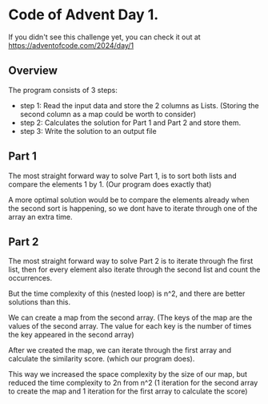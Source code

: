 # Code of Advent Day 1.
If you didn't see this challenge yet, you can check it out at https://adventofcode.com/2024/day/1

## Overview
 The program consists of 3 steps:
- step 1: Read the input data and store the 2 columns as Lists. (Storing the second column as a map could be worth to consider)
- step 2: Calculates the solution for Part 1 and Part 2 and store them.
- step 3: Write the solution to an output file

## Part 1
The most straight forward way to solve Part 1, is to sort both lists and compare the elements 1 by 1. (Our program does exactly that)

A more optimal solution would be to compare the elements already when the second sort is happening, so we dont have to iterate through one of the array an extra time.

## Part 2
The most straight forward way to solve Part 2 is to iterate through fhe first list, then for every element also iterate through the second list and count the occurrences.

But the time complexity of this (nested loop) is n^2, and there are better solutions than this. 

We can create a map from the second array. (The keys of the map are the values of the second array. The value for each key is the number of times the key appeared in the second array)

After we created the map, we can iterate through the first array and calculate the similarity score. (which our program does).

This way we increased the space complexity by the size of our map, but reduced the time complexity to 2n from n^2 (1 iteration for the second array to create the map and 1 iteration for the first array to calculate the score)